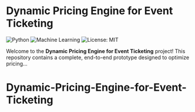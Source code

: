 # Dynamic Pricing Engine for Event Ticketing

![Python](https://img.shields.io/badge/Python-3.8%2B-blue)
![Machine Learning](https://img.shields.io/badge/Machine%20Learning-Regression-orange)
![License: MIT](https://img.shields.io/badge/License-MIT-yellow.svg)

Welcome to the **Dynamic Pricing Engine for Event Ticketing** project! This repository contains a complete, end-to-end prototype designed to optimize pricing...

# Dynamic-Pricing-Engine-for-Event-Ticketing
